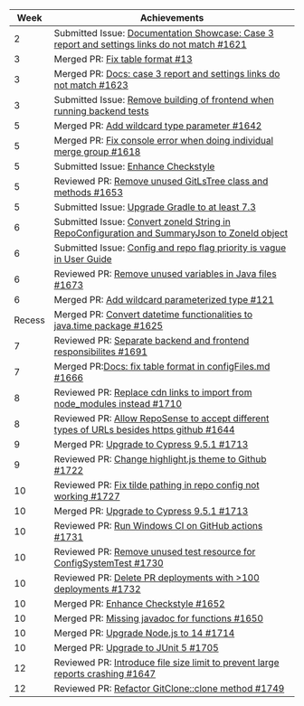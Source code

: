 | Week   | Achievements                                                                                                                                      |
|--------|---------------------------------------------------------------------------------------------------------------------------------------------------|
| 2      | Submitted Issue: [Documentation Showcase: Case 3 report and settings links do not match #1621](https://github.com/reposense/RepoSense/issues/1621) |
| 3      | Merged PR: [Fix table format #13](https://github.com/nus-cs3281/2022/pull/13)                                                                     |
| 3      | Merged PR: [Docs: case 3 report and settings links do not match #1623](https://github.com/reposense/RepoSense/pull/1623)                          |
| 3      | Submitted Issue: [Remove building of frontend when running backend tests](https://github.com/reposense/RepoSense/issues/1630)                     |
| 5      | Merged PR: [Add wildcard type parameter #1642](https://github.com/reposense/RepoSense/pull/1642)                                                  |
| 5      | Merged PR: [Fix console error when doing individual merge group #1618](https://github.com/reposense/RepoSense/pull/1618)                          |
| 5      | Submitted Issue: [Enhance Checkstyle](https://github.com/reposense/RepoSense/issues/1651)                                                         |
| 5      | Reviewed PR: [Remove unused GitLsTree class and methods #1653](https://github.com/reposense/RepoSense/pull/1653)                                  |
| 5      | Submitted Issue: [Upgrade Gradle to at least 7.3](https://github.com/reposense/RepoSense/issues/1661)                                             |
| 6      | Submitted Issue: [Convert zoneId String in RepoConfiguration and SummaryJson to ZoneId object](https://github.com/reposense/RepoSense/issues/1674) |
| 6      | Submitted Issue: [Config and repo flag priority is vague in User Guide](https://github.com/reposense/RepoSense/issues/1676) |
| 6      | Reviewed PR: [Remove unused variables in Java files #1673](https://github.com/reposense/RepoSense/pull/1673) |
| 6      | Merged PR: [Add wildcard parameterized type #121](https://github.com/se-edu/addressbook-level3/pull/121) |
| Recess | Merged PR: [Convert datetime functionalities to java.time package #1625](https://github.com/reposense/RepoSense/pull/1625) |
| 7      | Reviewed PR: [Separate backend and frontend responsibilites #1691](https://github.com/reposense/RepoSense/pull/1691) |
| 7      | Merged PR:[Docs: fix table format in configFiles.md #1666](https://github.com/reposense/RepoSense/pull/1666) |
| 8      | Reviewed PR: [Replace cdn links to import from node_modules instead #1710](https://github.com/reposense/RepoSense/pull/1710) |
| 8      | Reviewed PR: [Allow RepoSense to accept different types of URLs besides https github #1644](https://github.com/reposense/RepoSense/pull/1644) |
| 9      | Merged PR: [Upgrade to Cypress 9.5.1 #1713](https://github.com/reposense/RepoSense/pull/1713) |
| 9      | Reviewed PR: [Change highlight.js theme to Github #1722](https://github.com/reposense/RepoSense/pull/1722) |
| 10     | Reviewed PR: [Fix tilde pathing in repo config not working #1727](https://github.com/reposense/RepoSense/pull/1727/files) |
| 10 | Merged PR: [Upgrade to Cypress 9.5.1 #1713](https://github.com/reposense/RepoSense/pull/1713) |
| 10 | Reviewed PR: [Run Windows CI on GitHub actions #1731](https://github.com/reposense/RepoSense/pull/1731) |
| 10 | Reviewed PR: [Remove unused test resource for ConfigSystemTest #1730](https://github.com/reposense/RepoSense/pull/1730) |
| 10 | Reviewed PR: [Delete PR deployments with >100 deployments #1732](https://github.com/reposense/RepoSense/pull/1732) |
| 10 | Merged PR: [Enhance Checkstyle #1652](https://github.com/reposense/RepoSense/pull/1652) |
| 10 | Merged PR: [Missing javadoc for functions #1650](https://github.com/reposense/RepoSense/pull/1650) |
| 10 | Merged PR: [Upgrade Node.js to 14 #1714](https://github.com/reposense/RepoSense/pull/1714) |
| 10 | Merged PR: [Upgrade to JUnit 5 #1705](https://github.com/reposense/RepoSense/pull/1705) |
| 12 | Reviewed PR: [Introduce file size limit to prevent large reports crashing #1647](https://github.com/reposense/RepoSense/pull/1647) |
| 12 | Reviewed PR: [Refactor GitClone::clone method #1749](https://github.com/reposense/RepoSense/pull/1749) |

